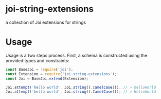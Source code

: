 # joi-string-extensions
a collection of Joi extensions for strings


# Usage

Usage is a two steps process. First, a schema is constructed using the provided types and constraints:

```js
const BaseJoi = require('joi');
const Extension = require('joi-string-extensions');
const Joi = BaseJoi.extend(Extension);

Joi.attempt('hello world', Joi.string().camelCase()); // > helloWorld
Joi.attempt('hello world', Joi.string().CamelCase()); // > HelloWorld
```
